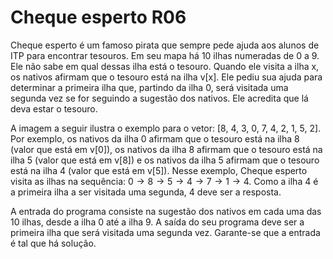 # Cheque esperto R06 #

Cheque esperto é um famoso pirata que sempre pede ajuda aos alunos de ITP para encontrar tesouros. Em seu mapa há 10 ilhas numeradas de 0 a 9. Ele não sabe em qual dessas ilha está o tesouro. Quando ele visita a ilha x, os nativos afirmam que o tesouro está na ilha v[x]. Ele pediu sua ajuda para determinar a primeira ilha que, partindo da ilha 0, será visitada uma segunda vez se for seguindo a sugestão dos nativos. Ele acredita que lá deva estar o tesouro.

A imagem a seguir ilustra o exemplo para o vetor: [8, 4, 3, 0, 7, 4, 2, 1, 5, 2]. Por exemplo, os nativos da ilha 0 afirmam que o tesouro está na ilha 8 (valor que está em v[0]), os nativos da ilha 8 afirmam que o tesouro está na ilha 5 (valor que está em v[8]) e os nativos da ilha 5 afirmam que o tesouro está na ilha 4 (valor que está em v[5]). Nesse exemplo, Cheque esperto visita as ilhas na sequência: 0 → 8 → 5 → 4 → 7 → 1 → 4. Como a ilha 4 é a primeira ilha a ser visitada uma segunda, 4 deve ser a resposta.

A entrada do programa consiste na sugestão dos nativos em cada uma das 10 ilhas, desde a ilha 0 até a ilha 9. A saída do seu programa deve ser a primeira ilha que será visitada uma segunda vez. Garante-se que a entrada é tal que há solução.
